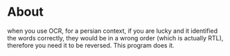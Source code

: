 # About
when you use OCR, for a persian context, if you are lucky and it identified the words correctly, they would be in a wrong order (which is actually RTL), therefore you need it to be reversed.
This program does it.
